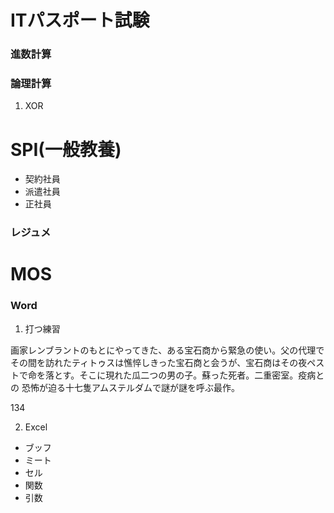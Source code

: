 

# ITパスポート試験
### 進数計算

### 論理計算
1. XOR

# SPI(一般教養)
- 契約社員
- 派遣社員
- 正社員

### レジュメ

# MOS

### Word

1. 打つ練習
<p>
画家レンブラントのもとにやってきた、ある宝石商から緊急の使い。父の代理でその間を訪れたティトゥスは憔悴しきった宝石商と会うが、宝石商はその夜ペストで命を落とす。そこに現れた瓜二つの男の子。蘇った死者。二重密室。疫病との	恐怖が迫る十七隻アムステルダムで謎が謎を呼ぶ最作。
</p>
<p>134</p>

2. Excel
- ブッフ
- ミート
- セル
- 関数
- 引数